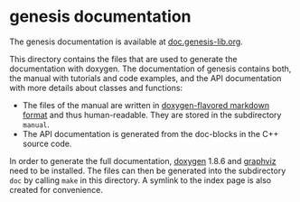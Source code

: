 genesis documentation
=====================

The genesis documentation is available at [doc.genesis-lib.org](http://doc.genesis-lib.org/).

This directory contains the files that are used to generate the documentation with doxygen.
The documentation of genesis contains both, the manual with tutorials and code examples,
and the API documentation with more details about classes and functions:

 *  The files of the manual are written in
    [doxygen-flavored markdown format](https://www.stack.nl/~dimitri/doxygen/manual/markdown.html)
    and thus human-readable. They are stored in the subdirectory `manual`.
 *  The API documentation is generated from the doc-blocks in the C++ source code.

In order to generate the full documentation, [doxygen](http://www.doxygen.org/) 1.8.6 and
[graphviz](http://www.graphviz.org/) need to be installed.
The files can then be generated into the subdirectory `doc` by calling `make` in this directory.
A symlink to the index page is also created for convenience.
